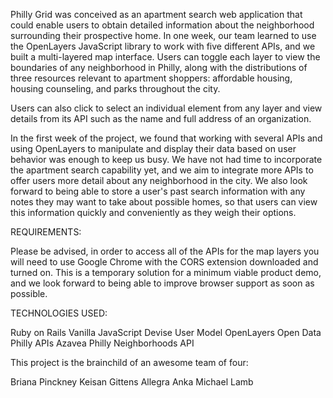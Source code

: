 Philly Grid was conceived as an apartment search web application that could enable users to obtain detailed information about the neighborhood surrounding their prospective home.  In one week, our team learned to use the OpenLayers JavaScript library to work with five different APIs, and we built a multi-layered map interface.  Users can toggle each layer to view the boundaries of any neighborhood in Philly, along with the distributions of three resources relevant to apartment shoppers: affordable housing, housing counseling, and parks throughout the city.

Users can also click to select an individual element from any layer and view details from its API such as the name and full address of an organization.

In the first week of the project, we found that working with several APIs and using OpenLayers to manipulate and display their data based on user behavior was enough to keep us busy.  We have not had time to incorporate the apartment search capability yet, and we aim to integrate more APIs to offer users more detail about any neighborhood in the city.  We also look forward to being able to store a user's past search information with any notes they may want to take about possible homes, so that users can view this information quickly and conveniently as they weigh their options.

REQUIREMENTS:

Please be advised, in order to access all of the APIs for the map layers you will need to use Google Chrome with the CORS extension downloaded and turned on.  This is a temporary solution for a minimum viable product demo, and we look forward to being able to improve browser support as soon as possible.


TECHNOLOGIES USED:

Ruby on Rails
Vanilla JavaScript
Devise User Model
OpenLayers
Open Data Philly APIs
Azavea Philly Neighborhoods API

This project is the brainchild of an awesome team of four:

Briana Pinckney
Keisan Gittens
Allegra Anka
Michael Lamb


